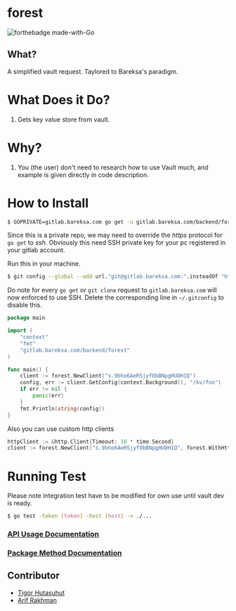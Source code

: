# forest

![forthebadge made-with-Go](http://ForTheBadge.com/images/badges/made-with-go.svg)

## What?

A simplified vault request. Taylored to Bareksa's paradigm.

# What Does it Do?

1. Gets key value store from vault.

# Why?

1. You (the user) don't need to research how to use Vault much, and example is given directly in code description.

# How to Install

```bash
$ GOPRIVATE=gitlab.bareksa.com go get -u gitlab.bareksa.com/backend/forest
```

Since this is a private repo, we may need to override the _https_ protocol for `go get` to _ssh_.
Obviously this need SSH private key for your pc registered in your gitlab account.

Run this in your machine.

```bash
$ git config --global --add url."git@gitlab.bareksa.com:".insteadOf "https://gitlab.bareksa.com/"
```

Do note for every `go get` or `git clone` request to `gitlab.bareksa.com` will now enforced to use SSH. Delete
the corresponding line in `~/.gitconfig` to disable this.

```go
package main

import (
	"context"
	"fmt"
	"gitlab.bareksa.com/backend/forest"
)

func main() {
	client := forest.NewClient("s.9bho6AeRSjyfObBNpgHUDH1Q")
	config, err := client.GetConfig(context.Background(), "/kv/foo")
	if err != nil {
		panic(err)
	}
	fmt.Println(string(config))
}
```

Also you can use custom http clients

```go
httpClient := &http.Client{Timeout: 10 * time.Second}
client := forest.NewClient("s.9bho6AeRSjyfObBNpgHUDH1Q", forest.WithHttpClient(httpClient))
```

# Running Test

Please note integration test have to be modified for own use until vault dev is ready.

```bash
$ go test -token [token] -host [host] -v ./...
```

### [API Usage Documentation](./api.md)

### [Package Method Documentation](./package.md)

## Contributor

-   [Tigor Hutasuhut](https://gitlab.bareksa.com/tigor)
-   [Arif Rakhman](https://gitlab.bareksa.com/arif_rachman)
